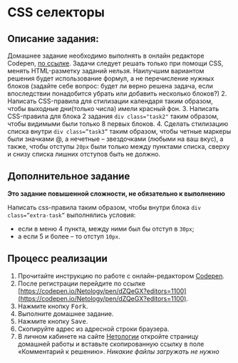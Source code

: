 CSS селекторы
===

## Описание задания:

Домашнее задание необходимо выполнять в онлайн редакторе Codepen, [по ссылке](https://codepen.io/Netology/pen/dZQeGX?editors=1100).
Задачи следует решать только при помощи CSS, менять HTML-разметку заданий нельзя. Наилучшим вариантом решения будет использование формул, а не перечисление нужных блоков (задайте себе вопрос: будет ли верно решена задача, если впоследствии понадобится убрать или добавить несколько блоков?)
2. Написать CSS-правила для стилизации календаря таким образом, чтобы выходные дни(только числа) имели красный фон.
3. Написать CSS-правила для блока 2 задания `div class="task2"` таким образом, чтобы видимыми были только 8 первых блоков.
4. Cделать стилизацию списка внутри `div class=”task3”` таким образом, чтобы четные маркеры были значками @, а нечетные – звездочками (любыми на ваш вкус), а также, чтобы отступы `20px` были только между пунктами списка, сверху и снизу списка лишних отступов быть не должно.

## Дополнительное задание

**Это задание повышенной сложности, не обязательно к выполнению**

Написать css-правила таким образом, чтобы внутри блока `div class=”extra-task”` выполнялись условия:

* если в меню 4 пункта, между ними был бы отступ в `30px`;
* а если 5 и более – то отступ `10px`.

## Процесс реализации

1. Прочитайте инструкцию по работе с онлайн-редактором [Codepen](https://netology-university.bitbucket.io/guides/wm/codepen-guide/).
2. После регистрации перейдите по ссылке [https://codepen.io/Netology/pen/dZQeGX?editors=1100](https://codepen.io/Netology/pen/dZQeGX?editors=1100).
3. Нажмите кнопку <kbd>Fork</kbd>.
4. Выполните домашнее задание.
5. Нажмите кнопку <kbd>Save</kbd>.
6. Скопируйте адрес из адресной строки браузера.
7. В личном кабинете на сайте [Нетологии](https://netology.ru/) откройте страницу домашней работы и вставьте скопированную ссылку в поле «Комментарий к решению».
*Никакие файлы загружать не нужно*
